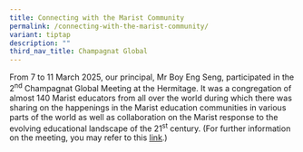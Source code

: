 ```yaml
---
title: Connecting with the Marist Community
permalink: /connecting-with-the-marist-community/
variant: tiptap
description: ""
third_nav_title: Champagnat Global
---
```

<p>From 7 to 11 March 2025, our principal, Mr Boy Eng Seng, participated
in the 2<sup>nd</sup> Champagnat Global Meeting at the Hermitage. It was
a congregation of almost 140 Marist educators from all over the world during
which there was sharing on the happenings in the Marist education communities
in various parts of the world as well as collaboration on the Marist response
to the evolving educational landscape of the 21<sup>st</sup> century. (For
further information on the meeting, you may refer to this <a href="https://champagnat.global/en/end-of-the-2nd-champagnat-global-meeting/" class="Hyperlink SCXW107868141 BCX8" rel="noreferrer noopener" target="_blank"><u>link</u></a>.)&nbsp;</p>